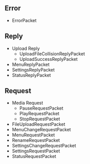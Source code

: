 
## Error
- ErrorPacket

## Reply
- Upload Reply
	- UploadFileCollisionReplyPacket
	- UploadSuccessReplyPacket
- MenuReplyPacket
- SettingsReplyPacket
- StatusReplyPacket

## Request
- Media Request
	- PauseRequestPacket
	- PlayRequestPacket
    - StopRequestPacket
- FileUploadRequestPacket
- MenuChangeRequestPacket
- MenuRequestPacket
- RenameRequestPacket
- SettingsChangeRequestPacket
- SettingsRequestPacket
- StatusRequestPacket